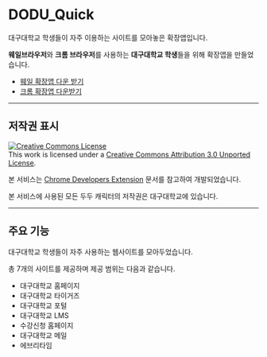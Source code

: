 # DODU_Quick
 대구대학교 학생들이 자주 이용하는 사이트를 모아놓은 확장앱입니다.

**웨일브라우저**와 **크롬 브라우저**를 사용하는 **대구대학교 학생**들을 위해 확장앱을 만들었습니다.

- [웨일 확장앱 다운 받기]()
- [크롬 확장앱 다운받기]()
----------------------------------
## 저작권 표시

<a rel="license" href="http://creativecommons.org/licenses/by/3.0/"><img alt="Creative Commons License" style="border-width:0" src="https://i.creativecommons.org/l/by/3.0/88x31.png" /></a><br />This work is licensed under a <a rel="license" href="http://creativecommons.org/licenses/by/3.0/">Creative Commons Attribution 3.0 Unported License</a>.

본 서비스는 [Chrome Developers Extension](https://developer.chrome.com/docs/extensions/) 문서를 참고하여 개발되었습니다.

본 서비스에 사용된 모든 두두 캐릭터의 저작권은 대구대학교에 있습니다.

--------------------------------------------

## 주요 기능

대구대학교 학생들이 자주 사용하는 웹사이트를 모아두었습니다.

총 7개의 사이트를 제공하며 제공 범위는 다음과 같습니다.

- 대구대학교 홈페이지
- 대구대학교 타이거즈
- 대구대학교 포털
- 대구대학교 LMS
- 수강신청 홈페이지 
- 대구대학교 메일
- 에브리타임
